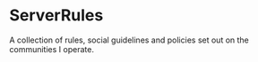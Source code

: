 # ServerRules
A collection of rules, social guidelines and policies set out on the communities I operate.
